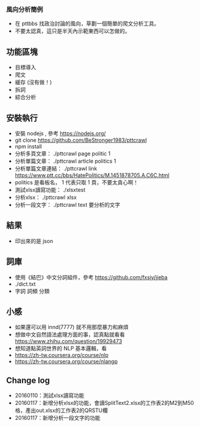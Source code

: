 ### 風向分析簡例

 - 在 pttbbs 找政治討論的風向，草劃一個簡單的爬文分析工具。
 - 不要太認真，這只是半天內示範東西可以怎做的。

## 功能區塊

 - 目標導入
 - 爬文
 - 緩存 (沒有做！)
 - 拆詞
 - 綜合分析

## 安裝執行

 - 安裝 nodejs , 參考 https://nodejs.org/
 - git clone https://github.com/BeStronger1983/pttcrawl
 - npm install
 - 分析多頁文章： ./pttcrawl page politic 1
 - 分析單篇文章： ./pttcrawl article politics 1 
 - 分析單篇文章連結： ./pttcrawl link https://www.ptt.cc/bbs/HatePolitics/M.1451878705.A.C6C.html
 - politics 是看板名， 1 代表只取 1 頁，不要太貪心啊！
 - 測試xlsx讀寫功能： ./xlsxtest
 - 分析xlsx： ./pttcrawl xlsx
 - 分析一段文字： ./pttcrawl text 要分析的文字

## 結果
 - 印出來的是 json 

## 詞庫

 - 使用《結巴》中文分詞組件，參考 https://github.com/fxsjy/jieba
 - ./dict.txt 
 - 字詞 詞頻 分類

## 小感

 - 如果還可以用 innd(7777) 就不用那麼暴力和麻煩
 - 想做中文自然語法處理方面的事，認真點就看看 https://www.zhihu.com/question/19929473
 - 想知道點英詞世界的 NLP 基本邏輯，看 
 - https://zh-tw.coursera.org/course/nlp
 - https://zh-tw.coursera.org/course/nlangp

## Change log
 - 20160110：測試xlsx讀寫功能
 - 20160117：新增分析xlsx的功能，會讀SplitText2.xlsx的工作表2的M2到M50格，產出out.xlsx的工作表2的QRSTU欄
 - 20160117：新增分析一段文字的功能